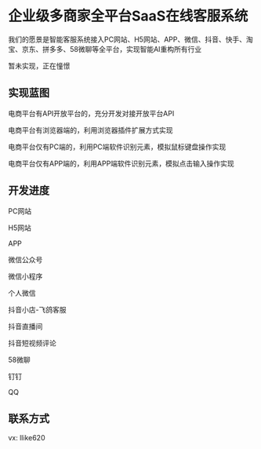 # 企业级多商家全平台SaaS在线客服系统

我们的愿景是智能客服系统接入PC网站、H5网站、APP、微信、抖音、快手、淘宝、京东、拼多多、58微聊等全平台，实现智能AI重构所有行业

暂未实现，正在憧憬

## 实现蓝图

电商平台有API开放平台的，充分开发对接开放平台API

电商平台有浏览器端的，利用浏览器插件扩展方式实现

电商平台仅有PC端的，利用PC端软件识别元素，模拟鼠标键盘操作实现

电商平台仅有APP端的，利用APP端软件识别元素，模拟点击输入操作实现

## 开发进度

PC网站

H5网站

APP

微信公众号

微信小程序

个人微信

抖音小店-飞鸽客服

抖音直播间

抖音短视频评论

58微聊

钉钉

QQ

## 联系方式

vx: llike620
